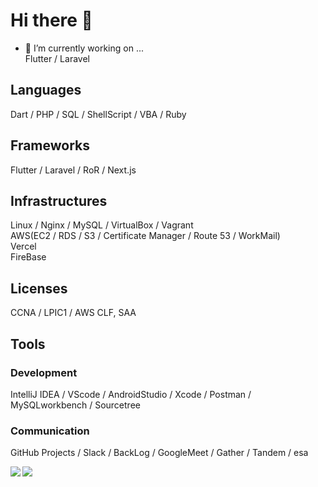 # Hi there 👋
  
- 🔭 I’m currently working on ...  
Flutter / Laravel  
    
## Languages
Dart / PHP / SQL / ShellScript / VBA / Ruby  
  
## Frameworks
Flutter / Laravel / RoR / Next.js  
  
## Infrastructures
Linux / Nginx / MySQL / VirtualBox / Vagrant  
AWS(EC2 / RDS / S3 / Certificate Manager / Route 53 / WorkMail)  
Vercel  
FireBase  
  
## Licenses
CCNA / LPIC1 / AWS CLF, SAA  
  
## Tools
### Development
IntelliJ IDEA / VScode / AndroidStudio / Xcode / Postman / MySQLworkbench / Sourcetree  
### Communication
GitHub Projects / Slack / BackLog / GoogleMeet / Gather / Tandem / esa  
  
<a href="https://github.com/anuraghazra/github-readme-stats">
  <img align="left" src="https://github-readme-stats.vercel.app/api?username=MasaoSasaki&count_private=true&show_icons=true&theme=tokyonight" />
</a>
<a href="https://github.com/anuraghazra/github-readme-stats">
  <img align="left" src="https://github-readme-stats.vercel.app/api/top-langs/?username=MasaoSasaki&langs_count=5&theme=tokyonight" />
</a>
  
<!--
**MasaoSasaki/MasaoSasaki** is a ✨ _special_ ✨ repository because its `README.md` (this file) appears on your GitHub profile.

Thema colors:
dark, radical, merko, gruvbox, tokyonight, onedark, cobalt, synthwave, highcontrast, dracula

Here are some ideas to get you started:
- 👯 I’m looking to collaborate on ...
- 🤔 I’m looking for help with ...
- 💬 Ask me about ...
- 😄 Pronouns: ...
- ⚡ Fun fact: ...
-->
